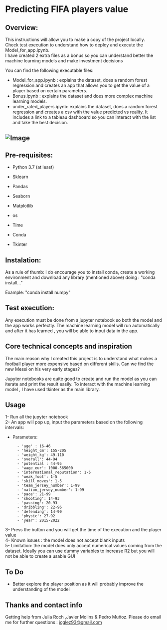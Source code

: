 # Predicting FIFA players value

## **Overview:**
This instructions will allow you to make a copy of the project locally.\
Check test execution to understand how  to deploy  and execute the Model_for_app.ipynb. \
I have created 2 extra files as a bonus so you can understand better the machine learning models and make investment decisions

You can find the following executable files:

- Model_for_app.ipynb : explains the dataset, does a random forest regression and creates an app that allows you to get the value of a player based on certain parameters.
- Bonus.ipynb :  explains the dataset and does more complex machine learning models.
- under_rated_players.ipynb: explains the dataset, does a random forest regression and creates a csv with the value predicted vs reality. It includes a link to a tableau dashboard so you can interact with the list and take the best decision.







![Image](http://www.radiohc.cu/articles/7633-fifa.jpg)
---


## **Pre-requisites:**

- Python 3.7 (at least)

- Sklearn 

- Pandas

- Seaborn

- Matplotlib

- os

- Time

- Conda

- Tkinter



## **Instalation:**

As a rule of thumb: I do encourage you to install conda, create a working environment and download any library (mentioned above) doing : "conda install..."

Example: "conda install numpy"

## **Test execution:**

Any execution must be done from a jupyter notebook so both the model and the app works perfectly.
The machine learning model will run automatically and after it has learned , you will be able to input data in the app.



## **Core technical concepts and inspiration**

The main reason why I created this project is to understand what makes a football player more expensive based on different skills.
Can we find the new Messi on his very early stages?

Jupyter notebooks are quite good to create and run the model as you can iterate and print the result easily.
To interact with the machine learning model , I have used tkinter as the main library.

## **Usage**

1- Run all the jupyter notebook\
2- An app will pop up, input the parameters based on the following intervals:


- Parameters: 

        - 'age' : 16-46
        - 'height_cm': 155-205
        - 'weight_kg': 49-110
        - 'overall': 44-94
        - 'potential : 44-95
        - 'wage_eur': 1000-565000
        - 'international_reputation': 1-5
        - 'weak_foot': 1-5
        - 'skill_moves': 1-5
        - 'team_jersey_number': 1-99
        - 'nation_jersey_number': 1-99
        - 'pace': 21-99
        - 'shooting': 14-93
        - 'passing': 20-93
        - 'dribbling': 22-96
        - 'defending': 14-90
        - 'physic': 27-92
        - 'year': 2015-2022
3- Press the button and you will get the time of the execution and the player value\
4- Known issues : the model does not accept blank inputs\
5- Limitation: the model does only accept numerical values coming from the dataset. Ideally you can use dummy variables to increase R2 but you will not be able to create a usable GUI


## **To Do**

- Better explore the player position as it will probably improve the understanding of the model




## **Thanks and contact info**
Getting help from Julia Roch ,Javier Molins & Pedro Muñoz.
Please do email me for further questions : jcglez93@gmail.com
